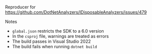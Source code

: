 Reproducer for https://github.com/DotNetAnalyzers/IDisposableAnalyzers/issues/479

Notes

* `global.json` restricts the SDK to a 6.0 version
* In the `csproj` file, warnings are treated as errors
* The build passes in Visual Studio 2022
* The build fails when running `dotnet build`

